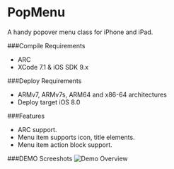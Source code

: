 # PopMenu
A handy popover menu class for iPhone and iPad.

###Compile Requirements

 - ARC
 - XCode 7.1 & iOS SDK 9.x

###Deploy Requirements

 - ARMv7, ARMv7s, ARM64 and x86-64 architectures
 - Deploy target iOS 8.0

###Features

 - ARC support.
 - Menu item supports icon, title elements.
 - Menu item action block support.

###DEMO Screeshots
![Demo Overview](https://github.com/iMoreApps/PopMenu/blob/master/Screenshots/1.png)